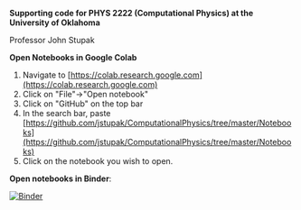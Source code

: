 **Supporting code for PHYS 2222 (Computational Physics) at the University of Oklahoma**

Professor John Stupak

**Open Notebooks in Google Colab**
<!--
1.   Navigate to [https://github.com/jstupak](https://github.com/jstupak)
2.   Click on "ComputationalPhysics"
3.   Click on "Notebooks". Copy this link "[https://github.com/jdolen/PurdueNorthwest_PHYS308_ScientificComputing1/tree/master/Notebooks](https://github.com/jdolen/PurdueNorthwest_PHYS308_ScientificComputing1/tree/master/Notebooks)"
-->
1.   Navigate to [https://colab.research.google.com](https://colab.research.google.com)
2.   Click on "File"->"Open notebook"
3.   Click on "GitHub" on the top bar
4.   In the search bar, paste [https://github.com/jstupak/ComputationalPhysics/tree/master/Notebooks](https://github.com/jstupak/ComputationalPhysics/tree/master/Notebooks)
5.   Click on the notebook you wish to open.

**Open notebooks in Binder**:

[![Binder](https://mybinder.org/badge_logo.svg)](https://mybinder.org/v2/gh/jstupak/ComputationalPhysics/master)
